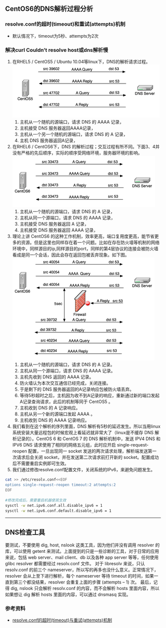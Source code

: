 ## CentOS6的DNS解析过程分析
### resolve.conf的超时(timeout)和重试(attempts)机制
* 默认情况下，timeout为5秒、attempts为2次
### 解决curl Couldn’t resolve host或dns解析慢
1. 在RHEL5 / CentOS5 / Ubuntu 10.04等linux下，DNS的解析请求过程。![](img/DNS-1.png)
   1. 主机从一个随机的源端口，请求 DNS 的 AAAA 记录，
   2. 主机接受 DNS 服务器返回AAAA记录，
   3. 主机从一个另一个随机的源端口，请求 DNS 的 A 记录，
   4. 主机 DNS 服务器返回A记录，
2. 在RHEL6 / CentOS6下，DNS 的解析过程；交互过程有所不同。下面3、4并没有严格的先后顺序，实际的顺序受网络环境，服务器环境的影响。![](img/DNS-2.png)
   1. 主机从一个随机的源端口，请求 DNS 的 A 记录，
   2. 主机从同一个源端口，请求 DNS 的 AAAA 记录，
   3. 主机接受 DNS 服务器返回 A 记录，
   4. 主机接受 DNS 服务器返回 AAAA 记录，
3. 理论上讲 CentOS6 的这种工作机制，效率更高，端口复用度更高，能节省更多的资源。但是这里也同样存在着一个问题。比如在存在防火墙等机制的网络环境中，同样源目的ip,同样源目的port，同样的第4层协议的连接会被防火墙看成是同一个会话，因此会存在返回包被丢弃现象。如下图。![](img/DNS-3.png)
   1. 主机从一个随机的源端口，请求 DNS 的 A 记录。
   2. 主机从同一个源端口，请求 DNS 的 AAAA 记录。
   3. 主机先收到 DNS 返回的 AAAA 记录。
   4. 防火墙认为本次交互通信已经完成，关闭连接。
   5. 于是剩下的 DNS 服务器返回的A记录响应包被防火墙丢弃。
   6. 等待5秒超时之后，主机因为收不到A记录的响应，重新通过新的端口发起A记录查询请求，此后的机制等同于 CentOS5 。
   7. 主机收到 DNS 的 A 记录响应。
   8. 主机从另一个新的源端口发起 AAAA 。
   9. 主机收到 DNS 的 AAAA 记录响应。
4. 我们看到在这个解析的序列里面，DNS 解析有5秒的延迟发生。所以当用linux系统安装大量远程包的时候宏观上看延迟就非常大了（linux是不缓存 DNS 解析记录的）。CentOS 6 和 CentOS 7 的 DNS 解析机制中，发送 IPV4 DNS 和 IPV6 DNS 请求使用了相同的网络五元组，此时应开启 single-request-reopen 配置，一旦出现同一 socket 发送的两次请求处理，解析端发送第一次请求后会关闭 socket，并在发送第二次请求前打开新的 socket。配置成功后不需要重启实例即可生效。
5. 我们通过修改resolve.conf配置文件，关闭系统的IPv6，来避免问题发生。
```bash
cat >> /etc/resolv.conf<<EOF
options single-request-reopen timeout:2 attempts:2
EOF

#修改完成后，需要重启机器使其生效
sysctl -w net.ipv6.conf.all.disable_ipv6 = 1
sysctl -w net.ipv6.conf.default.disable_ipv6 = 1
```
---
## DNS检查工具
要测试，不要使用 dig, host, nslook 这类工具，因为他们并没有调用 resolver 的库，可以使用 getent 来测试。上面提到的只是一些诊断的工具，对于日常的应用来说，包括 web server、mail client、db 以及各种 app server 等等，任何使用 glibc resolver 都需要经过 resolv.conf 文件。
对于 libresolv 来说，只认 resolv.conf 的前三个 nameserver，所以写的再多也没什么意义。正常情况下，resolver 会从上至下进行解析，每个 nameserver 等待 timeout 的时间，如果一直到第三个都没结果，resolver 会重复上面的步骤 (attempts – 1) 次。
最后，记得 dig, nslook 只会解析 resolv.conf 的内容，而不会解析 hosts 里面内容，所以如果想让 dig 解析 hosts 里面的内容，可以通过 dnsmasq 实现。
### 参考资料
* [resolve.conf的超时(timeout)与重试(attempts)机制](http://jaseywang.me/2015/01/02/resolv-conf-%E7%9A%84%E8%B6%85%E6%97%B6timeout%E4%B8%8E%E9%87%8D%E8%AF%95attempts%E6%9C%BA%E5%88%B6/)